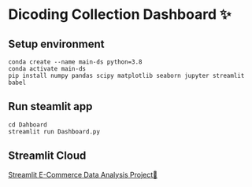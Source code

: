 # Dicoding Collection Dashboard ✨

## Setup environment
```
conda create --name main-ds python=3.8
conda activate main-ds
pip install numpy pandas scipy matplotlib seaborn jupyter streamlit babel
```

## Run steamlit app
```
cd Dahboard
streamlit run Dashboard.py
```

## Streamlit Cloud
[Streamlit E-Commerce Data Analysis Project:rocket:](https://e-commerce-project-data-analysis-syariful-msth.streamlit.app/) 
